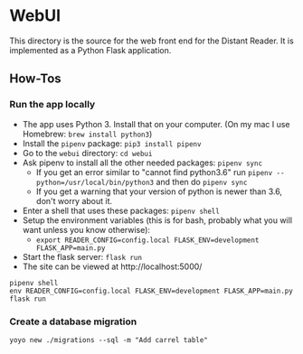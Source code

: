 WebUI
=====

This directory is the source for the web front end for the Distant Reader. It is implemented as
a Python Flask application.


## How-Tos

### Run the app locally

* The app uses Python 3. Install that on your computer. (On my mac I use Homebrew: `brew install python3`)
* Install the `pipenv` package: `pip3 install pipenv`
* Go to the `webui` directory: `cd webui`
* Ask pipenv to install all the other needed packages: `pipenv sync`
  * If you get an error similar to "cannot find python3.6" run `pipenv --python=/usr/local/bin/python3` and then do `pipenv sync`
  * If you get a warning that your version of python is newer than 3.6, don't worry about it.
* Enter a shell that uses these packages: `pipenv shell`
* Setup the environment variables (this is for bash, probably what you will want unless you know otherwise):
  * `export READER_CONFIG=config.local FLASK_ENV=development FLASK_APP=main.py`
* Start the flask server: `flask run`
* The site can be viewed at http://localhost:5000/


```
pipenv shell
env READER_CONFIG=config.local FLASK_ENV=development FLASK_APP=main.py flask run
```

### Create a database migration

```
yoyo new ./migrations --sql -m "Add carrel table"
```
